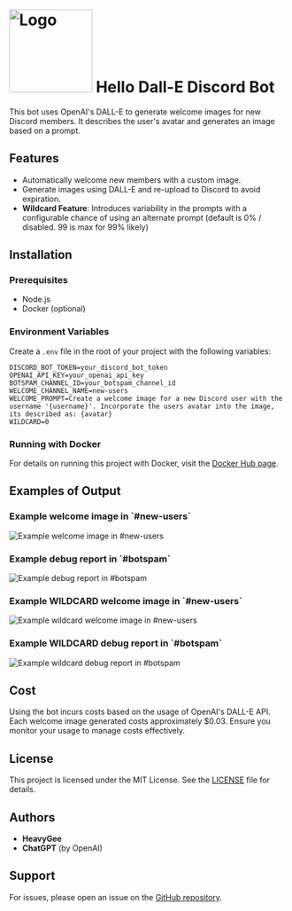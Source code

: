 # <img src="https://github.com/heavygee/hello-dalle-discordbot/blob/main/readme_images/logo.png" alt="Logo" width="150" height="150"> Hello Dall-E Discord Bot

This bot uses OpenAI's DALL-E to generate welcome images for new Discord members. It describes the user's avatar and generates an image based on a prompt.

## Features
- Automatically welcome new members with a custom image.
- Generate images using DALL-E and re-upload to Discord to avoid expiration.
- **Wildcard Feature**: Introduces variability in the prompts with a configurable chance of using an alternate prompt (default is 0% / disabled. 99 is max for 99% likely)

## Installation

### Prerequisites
- Node.js
- Docker (optional)

### Environment Variables
Create a `.env` file in the root of your project with the following variables:

```plaintext
DISCORD_BOT_TOKEN=your_discord_bot_token
OPENAI_API_KEY=your_openai_api_key
BOTSPAM_CHANNEL_ID=your_botspam_channel_id
WELCOME_CHANNEL_NAME=new-users
WELCOME_PROMPT=Create a welcome image for a new Discord user with the username '{username}'. Incorporate the users avatar into the image, its described as: {avatar}
WILDCARD=0
```

### Running with Docker

For details on running this project with Docker, visit the [Docker Hub page](https://hub.docker.com/r/heavygee/hello-dalle-discordbot).

## Examples of Output

### Example welcome image in \`#new-users\`
![Example welcome image in #new-users](https://github.com/heavygee/hello-dalle-discordbot/blob/main/readme_images/new-users-output.png)

### Example debug report in \`#botspam\`
![Example debug report in #botspam](https://github.com/heavygee/hello-dalle-discordbot/blob/main/readme_images/botspam-output.png)

### Example WILDCARD welcome image in \`#new-users\`
![Example wildcard welcome image in #new-users](https://github.com/heavygee/hello-dalle-discordbot/blob/main/readme_images/wildcard-output.png)

### Example WILDCARD debug report in \`#botspam\`
![Example wildcard debug report in #botspam](https://github.com/heavygee/hello-dalle-discordbot/blob/main/readme_images/wildcard-botspam-output.png)

## Cost

Using the bot incurs costs based on the usage of OpenAI's DALL-E API. Each welcome image generated costs approximately $0.03. Ensure you monitor your usage to manage costs effectively.

## License

This project is licensed under the MIT License. See the [LICENSE](https://github.com/heavygee/hello-dalle-discordbot/blob/main/LICENSE) file for details.

## Authors

- **HeavyGee**
- **ChatGPT** (by OpenAI)

## Support

For issues, please open an issue on the [GitHub repository](https://github.com/heavygee/hello-dalle-discordbot).
